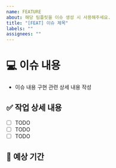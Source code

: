 ```yaml
---
name: FEATURE
about: 해당 팀플릿을 이슈 생성 시 사용해주세요.
title: "[FEAT] 이슈 제목"
labels: ""
assignees: ""
---
```


# 💻 이슈 내용

- 이슈 내용 구현 관련 상세 내용 작성

## ✅ 작업 상세 내용

- [ ] TODO
- [ ] TODO
- [ ] TODO

## 📆 예상 기간
